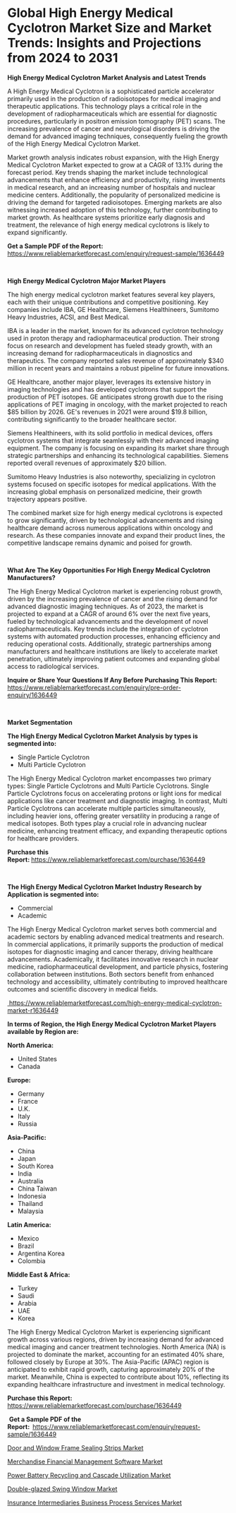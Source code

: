 <p><h1>Global High Energy Medical Cyclotron Market Size and Market Trends: Insights and Projections from 2024 to 2031</h1></p><p><strong>High Energy Medical Cyclotron Market Analysis and Latest Trends</strong></p>
<p><p>A High Energy Medical Cyclotron is a sophisticated particle accelerator primarily used in the production of radioisotopes for medical imaging and therapeutic applications. This technology plays a critical role in the development of radiopharmaceuticals which are essential for diagnostic procedures, particularly in positron emission tomography (PET) scans. The increasing prevalence of cancer and neurological disorders is driving the demand for advanced imaging techniques, consequently fueling the growth of the High Energy Medical Cyclotron Market.</p><p>Market growth analysis indicates robust expansion, with the High Energy Medical Cyclotron Market expected to grow at a CAGR of 13.1% during the forecast period. Key trends shaping the market include technological advancements that enhance efficiency and productivity, rising investments in medical research, and an increasing number of hospitals and nuclear medicine centers. Additionally, the popularity of personalized medicine is driving the demand for targeted radioisotopes. Emerging markets are also witnessing increased adoption of this technology, further contributing to market growth. As healthcare systems prioritize early diagnosis and treatment, the relevance of high energy medical cyclotrons is likely to expand significantly.</p></p>
<p><strong>Get a Sample PDF of the Report:&nbsp;</strong> <a href="https://www.reliablemarketforecast.com/enquiry/request-sample/1636449?utm_campaign=1875&utm_medium=2&utm_source=Github&utm_content=ia&utm_term=07122024&utm_id=high-energy-medical-cyclotron">https://www.reliablemarketforecast.com/enquiry/request-sample/1636449</a></p>
<p>&nbsp;</p>
<p><strong>High Energy Medical Cyclotron Major Market Players</strong></p>
<p><p>The high energy medical cyclotron market features several key players, each with their unique contributions and competitive positioning. Key companies include IBA, GE Healthcare, Siemens Healthineers, Sumitomo Heavy Industries, ACSI, and Best Medical. </p><p>IBA is a leader in the market, known for its advanced cyclotron technology used in proton therapy and radiopharmaceutical production. Their strong focus on research and development has fueled steady growth, with an increasing demand for radiopharmaceuticals in diagnostics and therapeutics. The company reported sales revenue of approximately $340 million in recent years and maintains a robust pipeline for future innovations.</p><p>GE Healthcare, another major player, leverages its extensive history in imaging technologies and has developed cyclotrons that support the production of PET isotopes. GE anticipates strong growth due to the rising applications of PET imaging in oncology, with the market projected to reach $85 billion by 2026. GE's revenues in 2021 were around $19.8 billion, contributing significantly to the broader healthcare sector.</p><p>Siemens Healthineers, with its solid portfolio in medical devices, offers cyclotron systems that integrate seamlessly with their advanced imaging equipment. The company is focusing on expanding its market share through strategic partnerships and enhancing its technological capabilities. Siemens reported overall revenues of approximately $20 billion.</p><p>Sumitomo Heavy Industries is also noteworthy, specializing in cyclotron systems focused on specific isotopes for medical applications. With the increasing global emphasis on personalized medicine, their growth trajectory appears positive.</p><p>The combined market size for high energy medical cyclotrons is expected to grow significantly, driven by technological advancements and rising healthcare demand across numerous applications within oncology and research. As these companies innovate and expand their product lines, the competitive landscape remains dynamic and poised for growth.</p></p>
<p>&nbsp;</p>
<p><strong>What Are The Key Opportunities For High Energy Medical Cyclotron Manufacturers?</strong></p>
<p><p>The High Energy Medical Cyclotron market is experiencing robust growth, driven by the increasing prevalence of cancer and the rising demand for advanced diagnostic imaging techniques. As of 2023, the market is projected to expand at a CAGR of around 6% over the next five years, fueled by technological advancements and the development of novel radiopharmaceuticals. Key trends include the integration of cyclotron systems with automated production processes, enhancing efficiency and reducing operational costs. Additionally, strategic partnerships among manufacturers and healthcare institutions are likely to accelerate market penetration, ultimately improving patient outcomes and expanding global access to radiological services.</p></p>
<p><strong>Inquire or Share Your Questions If Any Before Purchasing This Report:</strong> <a href="https://www.reliablemarketforecast.com/enquiry/pre-order-enquiry/1636449?utm_campaign=1875&utm_medium=2&utm_source=Github&utm_content=ia&utm_term=07122024&utm_id=high-energy-medical-cyclotron">https://www.reliablemarketforecast.com/enquiry/pre-order-enquiry/1636449</a></p>
<p>&nbsp;</p>
<p><strong>Market Segmentation</strong></p>
<p><strong>The High Energy Medical Cyclotron Market Analysis by types is segmented into:</strong></p>
<p><ul><li>Single Particle Cyclotron</li><li>Multi Particle Cyclotron</li></ul></p>
<p><p>The High Energy Medical Cyclotron market encompasses two primary types: Single Particle Cyclotrons and Multi Particle Cyclotrons. Single Particle Cyclotrons focus on accelerating protons or light ions for medical applications like cancer treatment and diagnostic imaging. In contrast, Multi Particle Cyclotrons can accelerate multiple particles simultaneously, including heavier ions, offering greater versatility in producing a range of medical isotopes. Both types play a crucial role in advancing nuclear medicine, enhancing treatment efficacy, and expanding therapeutic options for healthcare providers.</p></p>
<p><strong>Purchase this Report:&nbsp;</strong><a href="https://www.reliablemarketforecast.com/purchase/1636449?utm_campaign=1875&utm_medium=2&utm_source=Github&utm_content=ia&utm_term=07122024&utm_id=high-energy-medical-cyclotron">https://www.reliablemarketforecast.com/purchase/1636449</a></p>
<p>&nbsp;</p>
<p><strong>The High Energy Medical Cyclotron Market Industry Research by Application is segmented into:</strong></p>
<p><ul><li>Commercial</li><li>Academic</li></ul></p>
<p><p>The High Energy Medical Cyclotron market serves both commercial and academic sectors by enabling advanced medical treatments and research. In commercial applications, it primarily supports the production of medical isotopes for diagnostic imaging and cancer therapy, driving healthcare advancements. Academically, it facilitates innovative research in nuclear medicine, radiopharmaceutical development, and particle physics, fostering collaboration between institutions. Both sectors benefit from enhanced technology and accessibility, ultimately contributing to improved healthcare outcomes and scientific discovery in medical fields.</p></p>
<p><a href="https://www.reliablemarketforecast.com/high-energy-medical-cyclotron-market-r1636449?utm_campaign=1875&utm_medium=2&utm_source=Github&utm_content=ia&utm_term=07122024&utm_id=high-energy-medical-cyclotron">&nbsp;https://www.reliablemarketforecast.com/high-energy-medical-cyclotron-market-r1636449</a></p>
<p><strong>In terms of Region, the High Energy Medical Cyclotron Market Players available by Region are:</strong></p>
<p>
    <p> <strong> North America: </strong>
        <ul>
            <li>United States</li>
            <li>Canada</li>
        </ul>
        </p> 
    <p> <strong> Europe: </strong>
        <ul>
            <li>Germany</li>
            <li>France</li>
            <li>U.K.</li>
            <li>Italy</li>
            <li>Russia</li>
        </ul>
        </p> 
    <p> <strong> Asia-Pacific: </strong>
        <ul>
            <li>China</li>
            <li>Japan</li>
            <li>South Korea</li>
            <li>India</li>
            <li>Australia</li>
            <li>China Taiwan</li>
            <li>Indonesia</li>
            <li>Thailand</li>
            <li>Malaysia</li>
        </ul>
        </p> 
    <p> <strong> Latin America: </strong>
        <ul>
            <li>Mexico</li>
            <li>Brazil</li>
            <li>Argentina Korea</li>
            <li>Colombia</li>
        </ul>
        </p> 
    <p> <strong> Middle East & Africa: </strong>
        <ul>
            <li>Turkey</li>
            <li>Saudi</li>
            <li>Arabia</li>
            <li>UAE</li>
            <li>Korea</li>
        </ul>
    </p>
    </p>
<p><p>The High Energy Medical Cyclotron Market is experiencing significant growth across various regions, driven by increasing demand for advanced medical imaging and cancer treatment technologies. North America (NA) is projected to dominate the market, accounting for an estimated 40% share, followed closely by Europe at 30%. The Asia-Pacific (APAC) region is anticipated to exhibit rapid growth, capturing approximately 20% of the market. Meanwhile, China is expected to contribute about 10%, reflecting its expanding healthcare infrastructure and investment in medical technology.</p></p>
<p><strong>Purchase this Report: </strong><a href="https://www.reliablemarketforecast.com/purchase/1636449?utm_campaign=1875&utm_medium=2&utm_source=Github&utm_content=ia&utm_term=07122024&utm_id=high-energy-medical-cyclotron">https://www.reliablemarketforecast.com/purchase/1636449</a></p>
<p>&nbsp;<strong>Get a Sample PDF of the Report:&nbsp;&nbsp;</strong><a href="https://www.reliablemarketforecast.com/enquiry/request-sample/1636449?utm_campaign=1875&utm_medium=2&utm_source=Github&utm_content=ia&utm_term=07122024&utm_id=high-energy-medical-cyclotron">https://www.reliablemarketforecast.com/enquiry/request-sample/1636449</a></p>
<p><strong></strong></p>
<p><p><a href="https://issuu.com/reportprime-2/docs/door-and-window-frame-sealing-strips-market-size-2?utm_campaign=1875&utm_medium=2&utm_source=Github&utm_content=ia&utm_term=07122024&utm_id=high-energy-medical-cyclotron">Door and Window Frame Sealing Strips Market</a></p><p><a href="https://www.linkedin.com/pulse/in-depth-analysis-merchandise-financial-management-software-no48e?utm_campaign=1875&utm_medium=2&utm_source=Github&utm_content=ia&utm_term=07122024&utm_id=high-energy-medical-cyclotron">Merchandise Financial Management Software Market</a></p><p><a href="https://www.linkedin.com/pulse/the-hashub-gdiff?utm_campaign=1875&utm_medium=2&utm_source=Github&utm_content=ia&utm_term=07122024&utm_id=high-energy-medical-cyclotron">Power Battery Recycling and Cascade Utilization Market</a></p><p><a href="https://github.com/Chiragrp22/Market-Research-Report-List-6/blob/main/double-glazed-swing-window-market.md?utm_campaign=1875&utm_medium=2&utm_source=Github&utm_content=ia&utm_term=07122024&utm_id=high-energy-medical-cyclotron">Double-glazed Swing Window Market</a></p><p><a href="https://issuu.com/reportprime-2/docs/insurance-intermediaries-business-process-services?utm_campaign=1875&utm_medium=2&utm_source=Github&utm_content=ia&utm_term=07122024&utm_id=high-energy-medical-cyclotron">Insurance Intermediaries Business Process Services Market</a></p></p>